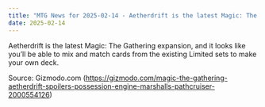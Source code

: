 ```yaml
---
title: "MTG News for 2025-02-14 - Aetherdrift is the latest Magic: The Gathering exp..."
date: 2025-02-14
---
```


Aetherdrift is the latest Magic: The Gathering expansion, and it looks like you’ll be able to mix and match cards from the existing Limited sets to make your own deck.

Source: Gizmodo.com (https://gizmodo.com/magic-the-gathering-aetherdrift-spoilers-possession-engine-marshalls-pathcruiser-2000554126)
